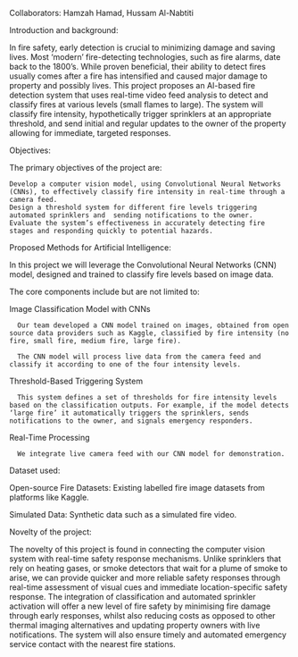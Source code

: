 Collaborators: Hamzah Hamad, Hussam Al-Nabtiti

Introduction and background:

In fire safety, early detection is crucial to minimizing damage and saving lives. Most ‘modern’ fire-detecting technologies, such as fire alarms, date back to the 1800’s. While proven beneficial, their ability to detect fires usually comes after a fire has intensified and caused major damage to property and possibly lives. This project proposes an AI-based fire detection system that uses real-time video feed analysis to detect and classify fires at various levels (small flames to large). The system will classify fire intensity, hypothetically trigger sprinklers at an appropriate threshold, and send initial and regular updates to the owner of the property allowing for immediate, targeted responses.

Objectives: 

  The primary objectives of the project are: 

    Develop a computer vision model, using Convolutional Neural Networks (CNNs), to effectively classify fire intensity in real-time through a camera feed.
    Design a threshold system for different fire levels triggering automated sprinklers and  sending notifications to the owner. 
    Evaluate the system’s effectiveness in accurately detecting fire stages and responding quickly to potential hazards.    

Proposed Methods for Artificial Intelligence:

In this project we will leverage the Convolutional Neural Networks (CNN) model, designed and trained to classify fire levels based on image data. 

The core components include but are not limited to: 

  Image Classification Model with CNNs 
      
      Our team developed a CNN model trained on images, obtained from open source data providers such as Kaggle, classified by fire intensity (no fire, small fire, medium fire, large fire). 
      
      The CNN model will process live data from the camera feed and classify it according to one of the four intensity levels. 

  Threshold-Based Triggering System 
      
      This system defines a set of thresholds for fire intensity levels based on the classification outputs. For example, if the model detects ‘large fire’ it automatically triggers the sprinklers, sends notifications to the owner, and signals emergency responders. 

  Real-Time Processing 
      
      We integrate live camera feed with our CNN model for demonstration.

Dataset used: 

  Open-source Fire Datasets: Existing labelled fire image datasets from platforms like Kaggle.
  
  Simulated Data: Synthetic data such as a simulated fire video. 

Novelty of the project:

The novelty of this project is found in connecting the computer vision system with real-time safety response mechanisms. Unlike sprinklers that rely on heating gases, or smoke detectors that wait for a plume of smoke to arise, we can provide quicker and more reliable safety responses through real-time assessment of visual cues and immediate location-specific safety response. The integration of classification and automated sprinkler activation will offer a new level of fire safety by minimising fire damage through early responses, whilst also reducing costs as opposed to other thermal imaging alternatives and updating property owners with live notifications. The system will also ensure timely and automated emergency service contact with the nearest fire stations.

